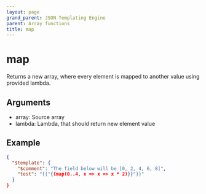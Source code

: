 ```yaml
---
layout: page
grand_parent: JSON Templating Engine
parent: Array functions
title: map
---
```


# map

Returns a new array, where every element is mapped to another value using provided lambda.

## Arguments

 - array: Source array
 - lambda: Lambda, that should return new element value

## Example

```json
{
  "$template": {
    "$comment": "The field below will be [0, 2, 4, 6, 8]",
    "test": "{{"{{map(0..4, x => x => x * 2)}}"}}"
  }
}
```
